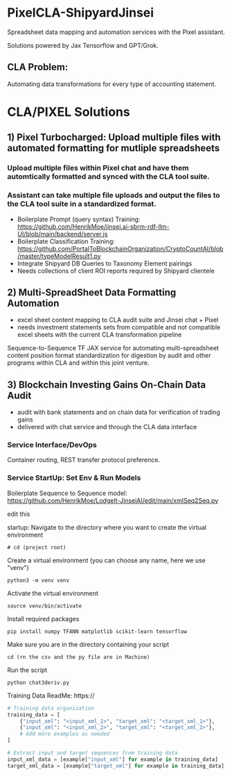 # PixelCLA-ShipyardJinsei
Spreadsheet data mapping and automation services with the Pixel assistant.

Solutions powered by Jax Tensorflow and GPT/Grok. 

## CLA Problem:

Automating data transformations for every type of accounting statement.

# CLA/PIXEL Solutions 

## 1) Pixel Turbocharged: Upload multiple files with automated formatting for mutliple spreadsheets

### Upload multiple files within Pixel chat and have them automtically formatted and synced with the CLA tool suite. 

### Assistant can take multiple file uploads and output the files to the CLA tool suite in a standardized format.

- Boilerplate Prompt (query syntax) Training: https://github.com/HenrikMoe/jinsei.ai-sbrm-rdf-llm-UI/blob/main/backend/server.js
- Boilerplate Classification Training: https://github.com/PortalToBlockchainOrganization/CryptoCountAI/blob/master/typeModelResult1.py
- Integrate Shipyard DB Queries to Taxonomy Element pairings 
- Needs collections of client ROI reports required by Shipyard clientele


## 2) Multi-SpreadSheet Data Formatting Automation

- excel sheet content mapping to CLA audit suite and Jinsei chat + Pixel  
- needs investment statements sets from compatible and not compatible excel sheets with the current CLA transformation pipeline

Sequence-to-Sequence TF JAX service for automating multi-spreadsheet content position format standardization for digestion by audit and other programs within CLA and within this joint venture.

## 3) Blockchain Investing Gains On-Chain Data Audit

- audit with bank statements and on chain data for verification of trading gains
- delivered with chat service and through the CLA data interface

### Service Interface/DevOps

Container routing, REST transfer protocol preference.  

### Service StartUp: Set Env & Run Models

Boilerplate Sequence to Sequence model: https://github.com/HenrikMoe/LodgeIt-JinseiAI/edit/main/xmlSeq2Seq.py

edit this

startup:
Navigate to the directory where you want to create the virtual environment
```linux
# cd (project root) 
```
Create a virtual environment (you can choose any name, here we use "venv")
```linux
python3 -m venv venv
```

Activate the virtual environment
```linux
source venv/bin/activate
```

Install required packages
```linux
pip install numpy TFANN matplotlib scikit-learn tensorflow
```

Make sure you are in the directory containing your script
```linux
cd (rn the csv and the py file are in Machine)
```
Run the script
```linux
python chat3deriv.py
```

Training Data ReadMe: https://

```python
# Training data organization
training_data = [
    {"input_xml": "<input_xml_1>", "target_xml": "<target_xml_1>"},
    {"input_xml": "<input_xml_2>", "target_xml": "<target_xml_2>"},
    # Add more examples as needed
]

# Extract input and target sequences from training data
input_xml_data = [example["input_xml"] for example in training_data]
target_xml_data = [example["target_xml"] for example in training_data]

```



